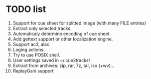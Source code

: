 # TODO list #

  1. Support for cue sheet for splitted image (with many FILE entries)
  1. Extract only selected tracks.
  1. Automaticaly determine encoding of cue sheet.
  1. Add gettext support or other localization engine.
  1. Support ac3, alac.
  1. Loging actions.
  1. Try to use POSIX shell.
  1. User settings saved in ~/.cue2tracks/
  1. Extract from archives: zip, rar, 7z, tar, iso (+wv)...
  1. ReplayGain support